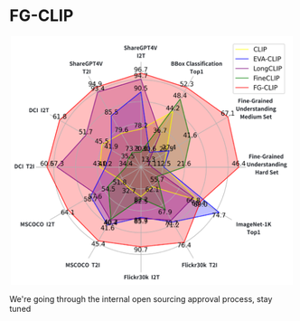 # FG-CLIP
<p align="center"><img src="doc\FG-CLIP雷达图.png" alt= “FG-CLIP” width="500" height="440"></p> 
We're going through the internal open sourcing approval process, stay tuned
